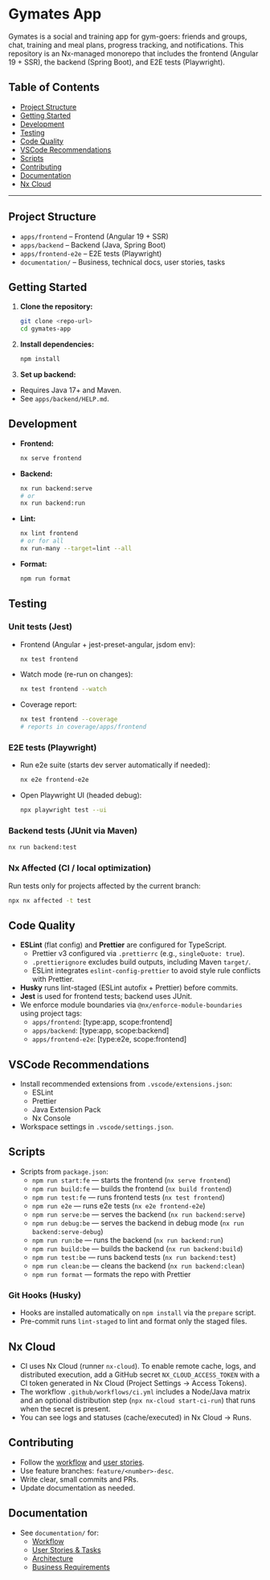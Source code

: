 # Gymates App

Gymates is a social and training app for gym-goers: friends and groups, chat, training and meal plans, progress tracking, and notifications. This repository is an Nx-managed monorepo that includes the frontend (Angular 19 + SSR), the backend (Spring Boot), and E2E tests (Playwright).

## Table of Contents

- [Project Structure](#project-structure)
- [Getting Started](#getting-started)
- [Development](#development)
- [Testing](#testing)
- [Code Quality](#code-quality)
- [VSCode Recommendations](#vscode-recommendations)
- [Scripts](#scripts)
- [Contributing](#contributing)
- [Documentation](#documentation)
- [Nx Cloud](#nx-cloud)

---

## Project Structure

- `apps/frontend` – Frontend (Angular 19 + SSR)
- `apps/backend` – Backend (Java, Spring Boot)
- `apps/frontend-e2e` – E2E tests (Playwright)
- `documentation/` – Business, technical docs, user stories, tasks

## Getting Started

1. **Clone the repository:**
   ```sh
   git clone <repo-url>
   cd gymates-app
   ```
2. **Install dependencies:**
   ```sh
   npm install
   ```
3. **Set up backend:**

- Requires Java 17+ and Maven.
- See `apps/backend/HELP.md`.

## Development

- **Frontend:**
  ```sh
  nx serve frontend
  ```
- **Backend:**
  ```sh
  nx run backend:serve
  # or
  nx run backend:run
  ```
- **Lint:**
  ```sh
  nx lint frontend
  # or for all
  nx run-many --target=lint --all
  ```
- **Format:**
  ```sh
  npm run format
  ```

## Testing

### Unit tests (Jest)

- Frontend (Angular + jest-preset-angular, jsdom env):
  ```sh
  nx test frontend
  ```
- Watch mode (re-run on changes):
  ```sh
  nx test frontend --watch
  ```
- Coverage report:
  ```sh
  nx test frontend --coverage
  # reports in coverage/apps/frontend
  ```

### E2E tests (Playwright)

- Run e2e suite (starts dev server automatically if needed):
  ```sh
  nx e2e frontend-e2e
  ```
- Open Playwright UI (headed debug):
  ```sh
  npx playwright test --ui
  ```

### Backend tests (JUnit via Maven)

```sh
nx run backend:test
```

### Nx Affected (CI / local optimization)

Run tests only for projects affected by the current branch:

```sh
npx nx affected -t test
```

## Code Quality

- **ESLint** (flat config) and **Prettier** are configured for TypeScript.
  - Prettier v3 configured via `.prettierrc` (e.g., `singleQuote: true`).
  - `.prettierignore` excludes build outputs, including Maven `target/`.
  - ESLint integrates `eslint-config-prettier` to avoid style rule conflicts with Prettier.
- **Husky** runs lint-staged (ESLint autofix + Prettier) before commits.
- **Jest** is used for frontend tests; backend uses JUnit.
- We enforce module boundaries via `@nx/enforce-module-boundaries` using project tags:
  - `apps/frontend`: [type:app, scope:frontend]
  - `apps/backend`: [type:app, scope:backend]
  - `apps/frontend-e2e`: [type:e2e, scope:frontend]

## VSCode Recommendations

- Install recommended extensions from `.vscode/extensions.json`:
  - ESLint
  - Prettier
  - Java Extension Pack
  - Nx Console
- Workspace settings in `.vscode/settings.json`.

## Scripts

- Scripts from `package.json`:
  - `npm run start:fe` — starts the frontend (`nx serve frontend`)
  - `npm run build:fe` — builds the frontend (`nx build frontend`)
  - `npm run test:fe` — runs frontend tests (`nx test frontend`)
  - `npm run e2e` — runs e2e tests (`nx e2e frontend-e2e`)
  - `npm run serve:be` — serves the backend (`nx run backend:serve`)
  - `npm run debug:be` — serves the backend in debug mode (`nx run backend:serve-debug`)
  - `npm run run:be` — runs the backend (`nx run backend:run`)
  - `npm run build:be` — builds the backend (`nx run backend:build`)
  - `npm run test:be` — runs backend tests (`nx run backend:test`)
  - `npm run clean:be` — cleans the backend (`nx run backend:clean`)
  - `npm run format` — formats the repo with Prettier

### Git Hooks (Husky)

- Hooks are installed automatically on `npm install` via the `prepare` script.
- Pre-commit runs `lint-staged` to lint and format only the staged files.

## Nx Cloud

- CI uses Nx Cloud (runner `nx-cloud`). To enable remote cache, logs, and distributed execution, add a GitHub secret `NX_CLOUD_ACCESS_TOKEN` with a CI token generated in Nx Cloud (Project Settings → Access Tokens).
- The workflow `.github/workflows/ci.yml` includes a Node/Java matrix and an optional distribution step (`npx nx-cloud start-ci-run`) that runs when the secret is present.
- You can see logs and statuses (cache/executed) in Nx Cloud → Runs.

## Contributing

- Follow the [workflow](./documentation/workflow.md) and [user stories](./documentation/user-stories.md).
- Use feature branches: `feature/<number>-desc`.
- Write clear, small commits and PRs.
- Update documentation as needed.

## Documentation

- See `documentation/` for:
  - [Workflow](./documentation/workflow.md)
  - [User Stories & Tasks](./documentation/user-stories.md)
  - [Architecture](./documentation/project-architecture.md)
  - [Business Requirements](./documentation/business-requirements.md)
